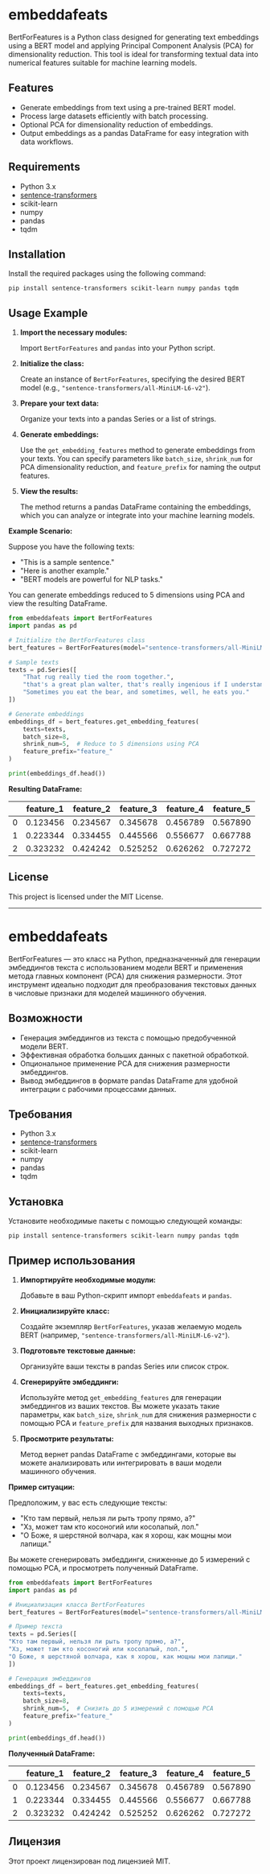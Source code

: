 # embeddafeats

BertForFeatures is a Python class designed for generating text embeddings using a BERT model and applying Principal Component Analysis (PCA) for dimensionality reduction. This tool is ideal for transforming textual data into numerical features suitable for machine learning models.

## Features

- Generate embeddings from text using a pre-trained BERT model.
- Process large datasets efficiently with batch processing.
- Optional PCA for dimensionality reduction of embeddings.
- Output embeddings as a pandas DataFrame for easy integration with data workflows.

## Requirements

- Python 3.x
- [sentence-transformers](https://www.sbert.net/)
- scikit-learn
- numpy
- pandas
- tqdm

## Installation

Install the required packages using the following command:

`pip install sentence-transformers scikit-learn numpy pandas tqdm`

## Usage Example

1. **Import the necessary modules:**

   Import `BertForFeatures` and `pandas` into your Python script.

2. **Initialize the class:**

   Create an instance of `BertForFeatures`, specifying the desired BERT model (e.g., `"sentence-transformers/all-MiniLM-L6-v2"`).

3. **Prepare your text data:**

   Organize your texts into a pandas Series or a list of strings.

4. **Generate embeddings:**

   Use the `get_embedding_features` method to generate embeddings from your texts. You can specify parameters like `batch_size`, `shrink_num` for PCA dimensionality reduction, and `feature_prefix` for naming the output features.

5. **View the results:**

   The method returns a pandas DataFrame containing the embeddings, which you can analyze or integrate into your machine learning models.

**Example Scenario:**

Suppose you have the following texts:

- "This is a sample sentence."
- "Here is another example."
- "BERT models are powerful for NLP tasks."

You can generate embeddings reduced to 5 dimensions using PCA and view the resulting DataFrame.

```python
from embeddafeats import BertForFeatures
import pandas as pd

# Initialize the BertForFeatures class
bert_features = BertForFeatures(model="sentence-transformers/all-MiniLM-L6-v2")

# Sample texts
texts = pd.Series([
    "That rug really tied the room together.",
    "that's a great plan walter, that's really ingenious if I understand it correctly.",
    "Sometimes you eat the bear, and sometimes, well, he eats you."
])

# Generate embeddings
embeddings_df = bert_features.get_embedding_features(
    texts=texts,
    batch_size=8,
    shrink_num=5,  # Reduce to 5 dimensions using PCA
    feature_prefix="feature_"
)

print(embeddings_df.head())
```

**Resulting DataFrame:**

|    | feature_1 | feature_2 | feature_3 | feature_4 | feature_5 |
|----|-----------|-----------|-----------|-----------|-----------|
| 0  | 0.123456  | 0.234567  | 0.345678  | 0.456789  | 0.567890  |
| 1  | 0.223344  | 0.334455  | 0.445566  | 0.556677  | 0.667788  |
| 2  | 0.323232  | 0.424242  | 0.525252  | 0.626262  | 0.727272  |

## License

This project is licensed under the MIT License.

---

# embeddafeats

BertForFeatures — это класс на Python, предназначенный для генерации эмбеддингов текста с использованием модели BERT и применения метода главных компонент (PCA) для снижения размерности. Этот инструмент идеально подходит для преобразования текстовых данных в числовые признаки для моделей машинного обучения.

## Возможности

- Генерация эмбеддингов из текста с помощью предобученной модели BERT.
- Эффективная обработка больших данных с пакетной обработкой.
- Опциональное применение PCA для снижения размерности эмбеддингов.
- Вывод эмбеддингов в формате pandas DataFrame для удобной интеграции с рабочими процессами данных.

## Требования

- Python 3.x
- [sentence-transformers](https://www.sbert.net/)
- scikit-learn
- numpy
- pandas
- tqdm

## Установка

Установите необходимые пакеты с помощью следующей команды:

`pip install sentence-transformers scikit-learn numpy pandas tqdm`

## Пример использования

1. **Импортируйте необходимые модули:**

   Добавьте в ваш Python-скрипт импорт `embeddafeats` и `pandas`.

2. **Инициализируйте класс:**

   Создайте экземпляр `BertForFeatures`, указав желаемую модель BERT (например, `"sentence-transformers/all-MiniLM-L6-v2"`).

3. **Подготовьте текстовые данные:**

   Организуйте ваши тексты в pandas Series или список строк.

4. **Сгенерируйте эмбеддинги:**

   Используйте метод `get_embedding_features` для генерации эмбеддингов из ваших текстов. Вы можете указать такие параметры, как `batch_size`, `shrink_num` для снижения размерности с помощью PCA и `feature_prefix` для названия выходных признаков.

5. **Просмотрите результаты:**

   Метод вернет pandas DataFrame с эмбеддингами, которые вы можете анализировать или интегрировать в ваши модели машинного обучения.

**Пример ситуации:**

Предположим, у вас есть следующие тексты:

- "Кто там первый, нельзя ли рыть тропу прямо, а?"
- "Хз, может там кто косоногий или косолапый, лол."
- "О Боже, я шерстяной волчара, как я хорош, как мощны мои лапищи."

Вы можете сгенерировать эмбеддинги, сниженные до 5 измерений с помощью PCA, и просмотреть полученный DataFrame.

```python
from embeddafeats import BertForFeatures
import pandas as pd

# Инициализация класса BertForFeatures
bert_features = BertForFeatures(model="sentence-transformers/all-MiniLM-L6-v2")

# Пример текста
texts = pd.Series([
"Кто там первый, нельзя ли рыть тропу прямо, а?",
"Хз, может там кто косоногий или косолапый, лол.",
"О Боже, я шерстяной волчара, как я хорош, как мощны мои лапищи."
])

# Генерация эмбеддингов
embeddings_df = bert_features.get_embedding_features(
    texts=texts,
    batch_size=8,
    shrink_num=5,  # Снизить до 5 измерений с помощью PCA
    feature_prefix="feature_"
)

print(embeddings_df.head())
```

**Полученный DataFrame:**

|    | feature_1 | feature_2 | feature_3 | feature_4 | feature_5 |
|----|-----------|-----------|-----------|-----------|-----------|
| 0  | 0.123456  | 0.234567  | 0.345678  | 0.456789  | 0.567890  |
| 1  | 0.223344  | 0.334455  | 0.445566  | 0.556677  | 0.667788  |
| 2  | 0.323232  | 0.424242  | 0.525252  | 0.626262  | 0.727272  |

## Лицензия

Этот проект лицензирован под лицензией MIT.
